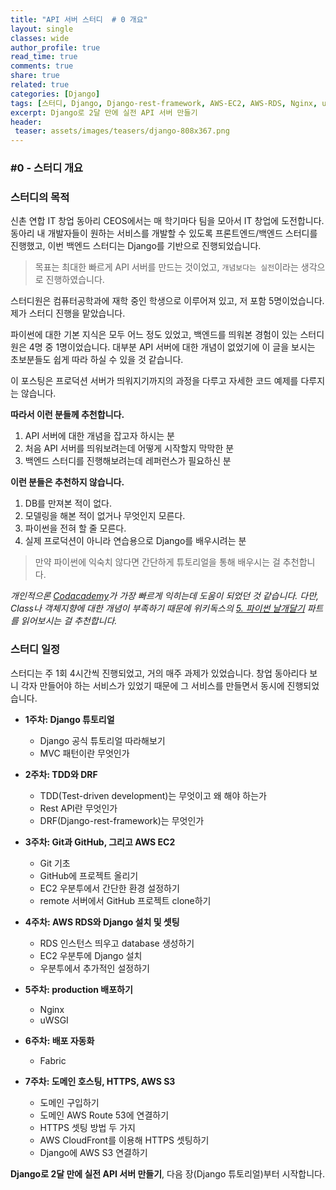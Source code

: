 ```yaml
---
title: "API 서버 스터디  # 0 개요"
layout: single
classes: wide
author_profile: true
read_time: true
comments: true
share: true
related: true
categories: [Django]
tags: [스터디, Django, Django-rest-framework, AWS-EC2, AWS-RDS, Nginx, uWSGI, Fabric, AWS-CloudFront, 백엔드, API, Restful, ubuntu]
excerpt: Django로 2달 만에 실전 API 서버 만들기 
header:
 teaser: assets/images/teasers/django-808x367.png
---
```


### #0 - 스터디 개요

### 스터디의 목적

신촌 연합 IT 창업 동아리 CEOS에서는 매 학기마다 팀을 모아서 IT 창업에 도전합니다. 동아리 내 개발자들이 원하는 서비스를 개발할 수 있도록 프론트엔드/백엔드 스터디를 진행했고, 이번 백엔드 스터디는 Django를 기반으로 진행되었습니다.

>목표는 최대한 빠르게 API 서버를 만드는 것이었고, `개념보다는 실전`이라는 생각으로 진행하였습니다.

스터디원은 컴퓨터공학과에 재학 중인 학생으로 이루어져 있고, 저 포함 5명이었습니다. 제가 스터디 진행을 맡았습니다.

파이썬에 대한 기본 지식은 모두 어느 정도 있었고, 백엔드를 띄워본 경험이 있는 스터디원은 4명 중 1명이었습니다. 대부분 API 서버에 대한 개념이 없었기에 이 글을 보시는 초보분들도 쉽게 따라 하실 수 있을 것 같습니다.

이 포스팅은 프로덕션 서버가 띄워지기까지의 과정을 다루고 자세한 코드 예제를 다루지는 않습니다.

**따라서 이런 분들께 추천합니다.**
1. API 서버에 대한 개념을 잡고자 하시는 분
2. 처음 API 서버를 띄워보려는데 어떻게 시작할지 막막한 분
3. 백엔드 스터디를 진행해보려는데 레퍼런스가 필요하신 분

**이런 분들은 추천하지 않습니다.**
1. DB를 만져본 적이 없다.
2. 모델링을 해본 적이 없거나 무엇인지 모른다.
3. 파이썬을 전혀 할 줄 모른다.
4. 실제 프로덕션이 아니라 연습용으로 Django를 배우시려는 분

>만약 파이썬에 익숙치 않다면 간단하게 튜토리얼을 통해 배우시는 걸 추천합니다.

_개인적으론 [Codacademy](https://www.codecademy.com/catalog/language/python)가 가장 빠르게 익히는데 도움이 되었던 것 같습니다. 다만, Class나 객체지향에 대한 개념이 부족하기 때문에 위키독스의 [5. 파이썬 날개달기](https://wikidocs.net/28) 파트를 읽어보시는 걸 추천합니다._
  

  
  
  
### 스터디 일정

스터디는 주 1회 4시간씩 진행되었고, 거의 매주 과제가 있었습니다. 창업 동아리다 보니 각자 만들어야 하는 서비스가 있었기 때문에 그 서비스를 만들면서 동시에 진행되었습니다.

- **1주차: Django 튜토리얼**
    - Django 공식 튜토리얼 따라해보기
    - MVC 패턴이란 무엇인가

- **2주차: TDD와 DRF**
    - TDD(Test-driven development)는 무엇이고 왜 해야 하는가
    - Rest API란 무엇인가
    - DRF(Django-rest-framework)는 무엇인가  

- **3주차: Git과 GitHub, 그리고 AWS EC2**
    - Git 기초
    - GitHub에 프로젝트 올리기
    - EC2 우분투에서 간단한 환경 설정하기
    - remote 서버에서 GitHub 프로젝트 clone하기
    
- **4주차: AWS RDS와 Django 설치 및 셋팅**
    - RDS 인스턴스 띄우고 database 생성하기
    - EC2 우분투에 Django 설치
    - 우분투에서 추가적인 설정하기
    
- **5주차: production 배포하기**
    - Nginx
    - uWSGI

- **6주차: 배포 자동화**
    - Fabric
    
- **7주차: 도메인 호스팅, HTTPS, AWS S3**
    - 도메인 구입하기
    - 도메인 AWS Route 53에 연결하기
    - HTTPS 셋팅 방법 두 가지
    - AWS CloudFront를 이용해 HTTPS 셋팅하기
    - Django에 AWS S3 연결하기
    

**Django로 2달 만에 실전 API 서버 만들기**, 다음 장(Django 튜토리얼)부터 시작합니다. 